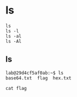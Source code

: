 # ls
```
ls
ls -l
ls -al
ls -Al
```

## ls
```
lab@29d4cf5af0ab:~$ ls
base64.txt  flag  hex.txt

cat flag
```
